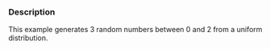 ### Description

This example generates 3 random numbers between 0 and 2 from a uniform distribution.
